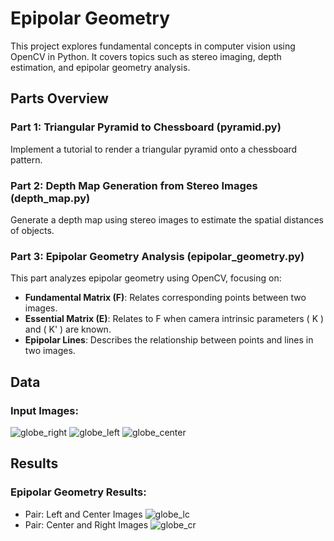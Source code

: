 # Epipolar Geometry

This project explores fundamental concepts in computer vision using OpenCV in Python. It covers topics such as stereo imaging, depth estimation, and epipolar geometry analysis.

## Parts Overview

### Part 1: Triangular Pyramid to Chessboard (pyramid.py)

Implement a tutorial to render a triangular pyramid onto a chessboard pattern.

### Part 2: Depth Map Generation from Stereo Images (depth_map.py)

Generate a depth map using stereo images to estimate the spatial distances of objects.

### Part 3: Epipolar Geometry Analysis (epipolar_geometry.py)

This part analyzes epipolar geometry using OpenCV, focusing on:
- **Fundamental Matrix (F)**: Relates corresponding points between two images.
- **Essential Matrix (E)**: Relates to F when camera intrinsic parameters \( K \) and \( K' \) are known.
- **Epipolar Lines**: Describes the relationship between points and lines in two images.

## Data

### Input Images:
![globe_right](https://github.com/user-attachments/assets/534a3c72-b71a-47de-b9f1-2c974f758fd0)
![globe_left](https://github.com/user-attachments/assets/d3afa867-0526-4f67-8c37-cf9007140344)
![globe_center](https://github.com/user-attachments/assets/95dc9e8f-001d-45bd-a197-79ce8dd45b93)

## Results

### Epipolar Geometry Results:
- Pair: Left and Center Images
  ![globe_lc](https://github.com/user-attachments/assets/1d20fb5f-d764-42c2-afab-acc7e4a8bce9)
- Pair: Center and Right Images
  ![globe_cr](https://github.com/user-attachments/assets/33912466-2cbc-457b-b2b0-19d1a8d3866c)

